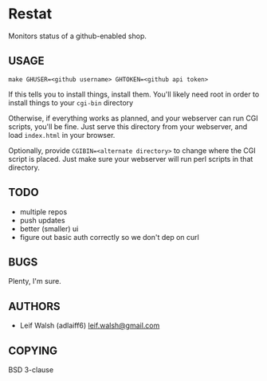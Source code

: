 Restat
======

Monitors status of a github-enabled shop.

USAGE
-----

    make GHUSER=<github username> GHTOKEN=<github api token>

If this tells you to install things, install them.  You'll likely need root in
order to install things to your `cgi-bin` directory

Otherwise, if everything works as planned, and your webserver can run CGI
scripts, you'll be fine.  Just serve this directory from your webserver, and
load `index.html` in your browser.

Optionally, provide `CGIBIN=<alternate directory>` to change where the CGI
script is placed.  Just make sure your webserver will run perl scripts in that
directory.

TODO
----

* multiple repos
* push updates
* better (smaller) ui
* figure out basic auth correctly so we don't dep on curl

BUGS
----

Plenty, I'm sure.

AUTHORS
-------

* Leif Walsh (adlaiff6) <leif.walsh@gmail.com>

COPYING
-------

BSD 3-clause
